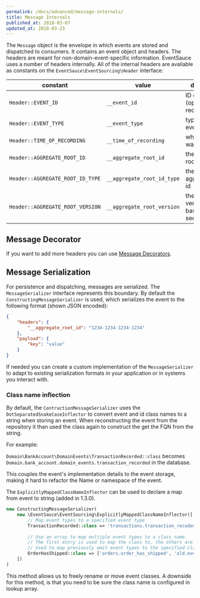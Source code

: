 ```yaml
---
permalink: /docs/advanced/message-internals/
title: Message Internals
published_at: 2018-03-07
updated_at: 2018-03-23
---
```


The `Message` object is the envelope in which events are stored and
dispatched to consumers. It contains an event object and headers.
The headers are meant for non-domain-event-specific information.
EventSauce uses a number of headers internally. All of the internal
headers are available as constants on the `EventSauce\EventSourcing\Header`
interface:

constant | value | description
--- | --- | ---
`Header::EVENT_ID` | `__event_id` | ID of the event (optional but recommended)
`Header::EVENT_TYPE` | `__event_type` | type of the event
`Header::TIME_OF_RECORDING` | `__time_of_recording` | when the event was recorded
`Header::AGGREGATE_ROOT_ID` | `__aggregate_root_id` | the aggregate root id
`Header::AGGREGATE_ROOT_ID_TYPE` | `__aggregate_root_id_type` | the type of aggregate root id
`Header::AGGREGATE_ROOT_VERSION` | `__aggregate_root_version` | the aggregate version (1-based sequence)

## Message Decorator

If you want to add more headers you can use [Message Decorators](/docs/advanced/message-decoration/).

## Message Serialization

For persistence and dispatching, messages are serialized. The `MessageSerializer` interface
represents this boundary. By default the `ConstructingMessageSerializer` is used, which
serializes the event to the following format (shown JSON encoded):

```json
{
    "headers": {
        "__aggregate_root_id": "1234-1234-1234-1234"
    },
    "payload": {
        "key": "value"
    }
}
```

If needed you can create a custom implementation of the `MessageSerializer` to adapt to
existing serialization formats in your application or in systems you interact with.

### Class name inflection

By default, the `ContructionMessageSerializer` uses the `DotSeparatedSnakeCaseInflector` to 
convert event and id class names to a string when storing an event. When reconstructing the 
event from the repository it than used the class again to construct the get the FQN from the string.

For example:

`Domain\BankAccount\DomainEvents\TransactionRecorded::class` becomes `Domain.bank_account.domain_events.transaction_recorded` in the database.


This couples the event's implementation details to the event storage, making it hard to refactor the Name or namespace 
of the event.

The `ExplicitlyMappedClassNameInflector` can be used to declare a map from event to string (added in 1.3.0).

```php
new ConstructingMessageSerializer(
    new \EventSauce\EventSourcing\ExplicitlyMappedClassNameInflector([
        // Map event types to a specified event type
        TransactionRecorded::class => 'transactions.transaction_recoded',
        
        // Use an array to map multiple event types to a class name.
        // The first entry is used to map the class to, the others are
        // Used to map previously emit event types to the specified class
        OrderHasShipped::class => ['orders.order_has_shipped', 'old.event_name'],
    ])
)
```

This method allows us to freely rename or move event classes.
A downside for this method, is that you need to be sure the class name is configured in lookup array.
